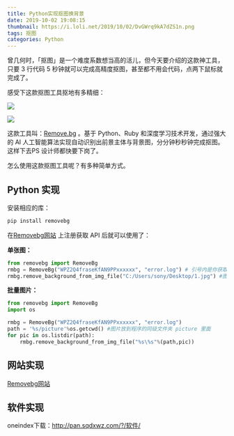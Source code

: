 ```yaml
---
title: Python实现抠图换背景
date: 2019-10-02 19:08:15
thumbnail: https://i.loli.net/2019/10/02/DvGWrq9kA7dZS1n.png
tags: 抠图
categories: Python
---
```

曾几何时，「抠图」是一个难度系数想当高的活儿，但今天要介绍的这款神工具，只要 3 行代码 5 秒钟就可以完成高精度抠图，甚至都不用会代码，点两下鼠标就完成了。

<!--more-->

感受下这款抠图工具抠地有多精细：

<a href="https://sm.ms/image/lND3yYQmRt6MfqW" target="_blank"><img src="https://i.loli.net/2019/10/02/lND3yYQmRt6MfqW.jpg" ></a>

<a href="https://sm.ms/image/62lx89uR5zPGjvg" target="_blank"><img src="https://i.loli.net/2019/10/02/62lx89uR5zPGjvg.jpg" ></a>

这款工具叫：[Remove.bg](https://github.com/brilam/remove-bg)  。基于 Python、Ruby 和深度学习技术开发，通过强大的 AI 人工智能算法实现自动识别出前景主体与背景图，分分钟秒秒钟完成抠图。这样下去PS 设计师都快要下岗了。

怎么使用这款抠图工具呢？有多种简单方式。

## Python 实现

安装相应的库：

```cmd
pip install removebg
```

在[Removebg网站](https://www.remove.bg/) 上注册获取 API 后就可以使用了：

**单张图：**

```python
from removebg import RemoveBg
rmbg = RemoveBg("WPZ2Q4fraseKfAN9PPxxxxxx", "error.log") # 引号内是你获取的API
rmbg.remove_background_from_img_file("C:/Users/sony/Desktop/1.jpg") #图片地址
```

**批量图片：**

```python
from removebg import RemoveBg
import os

rmbg = RemoveBg("WPZ2Q4fraseKfAN9PPxxxxxx", "error.log")
path = '%s/picture'%os.getcwd() #图片放到程序的同级文件夹 picture 里面
for pic in os.listdir(path):
    rmbg.remove_background_from_img_file("%s\%s"%(path,pic))
```

## 网站实现

[Removebg网站](https://www.remove.bg/)

## 软件实现

oneindex下载：http://pan.sqdxwz.com/?/软件/